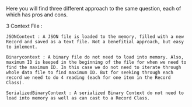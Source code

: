 Here you will find three different approach to the same question, each of which has pros and cons.

3 Context File :
	
	JSONContext : A JSON file is loaded to the memory, filled with a new Record and saved as a text file. Not a benefitial approach, but easy to imlement.
	
	Binarycontext : A binary file do not need to load into memory. Also, maximum ID is keeped in the beginning of the file for when we need to find the maximum ID. In this case we do not need to iterate through whole data file to find maximum ID. But for seeking through each record we need to do 4 reading (each for one item in the Record Class). 
	
	SerializedBinaryContext : A serialized Binary Context do not need to load into memory as well as can cast to a Record Class.